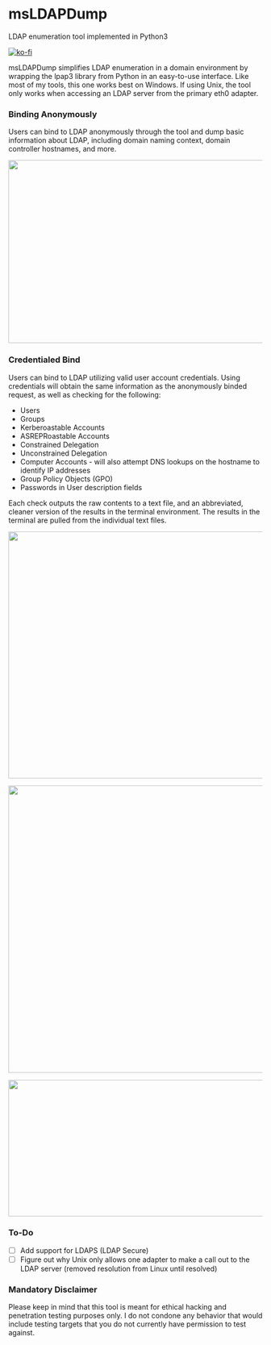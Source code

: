 # msLDAPDump
LDAP enumeration tool implemented in Python3

[![ko-fi](https://ko-fi.com/img/githubbutton_sm.svg)](https://ko-fi.com/M4M03Q2JN)

msLDAPDump simplifies LDAP enumeration in a domain environment by wrapping the lpap3 library from Python in an easy-to-use interface. Like most of my tools, this one works best on Windows. If using Unix, the tool only works when accessing an LDAP server from the primary eth0 adapter.

### Binding Anonymously

Users can bind to LDAP anonymously through the tool and dump basic information about LDAP, including domain naming context, domain controller hostnames, and more.

<p align="center">
  <img src="https://github.com/dievus/msLDAPDump/blob/main/images/image3.png" width="923" height="363"/>
</p>

### Credentialed Bind

Users can bind to LDAP utilizing valid user account credentials. Using credentials will obtain the same information as the anonymously binded request, as well as checking for the following:

* Users
* Groups
* Kerberoastable Accounts
* ASREPRoastable Accounts
* Constrained Delegation
* Unconstrained Delegation
* Computer Accounts - will also attempt DNS lookups on the hostname to identify IP addresses
* Group Policy Objects (GPO)
* Passwords in User description fields

Each check outputs the raw contents to a text file, and an abbreviated, cleaner version of the results in the terminal environment. The results in the terminal are pulled from the individual text files.

<p align="center">
  <img src="https://github.com/dievus/msLDAPDump/blob/main/images/image.png" width="800" height="490"/>
</p>

<p align="center">
  <img src="https://github.com/dievus/msLDAPDump/blob/main/images/image1.png" width="807" height="570"/>
</p>

<p align="center">
  <img src="https://github.com/dievus/msLDAPDump/blob/main/images/image2.png"width="834" height="271"/>
</p>

### To-Do
- [ ] Add support for LDAPS (LDAP Secure)
- [ ] Figure out why Unix only allows one adapter to make a call out to the LDAP server (removed resolution from Linux until resolved)

### Mandatory Disclaimer
Please keep in mind that this tool is meant for ethical hacking and penetration testing purposes only. I do not condone any behavior that would include testing targets that you do not currently have permission to test against.
